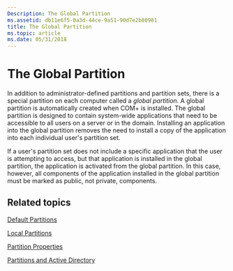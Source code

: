 ```yaml
---
Description: The Global Partition
ms.assetid: db11e6f5-0a3d-44ce-9a51-90d7e2b80981
title: The Global Partition
ms.topic: article
ms.date: 05/31/2018
---
```


# The Global Partition

In addition to administrator-defined partitions and partition sets, there is a special partition on each computer called a *global partition*. A global partition is automatically created when COM+ is installed. The global partition is designed to contain system-wide applications that need to be accessible to all users on a server or in the domain. Installing an application into the global partition removes the need to install a copy of the application into each individual user's partition set.

If a user's partition set does not include a specific application that the user is attempting to access, but that application is installed in the global partition, the application is activated from the global partition. In this case, however, all components of the application installed in the global partition must be marked as public, not private, components.

## Related topics

<dl> <dt>

[Default Partitions](default-partitions.md)
</dt> <dt>

[Local Partitions](local-partitions.md)
</dt> <dt>

[Partition Properties](partition-properties.md)
</dt> <dt>

[Partitions and Active Directory](partitions-and-active-directory.md)
</dt> </dl>

 

 



